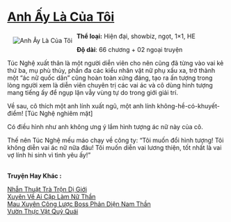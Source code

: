<a href="https://utruyen.com/anh-ay-la-cua-toi/18177/" title="Anh Ấy Là Của Tôi"><h1>Anh Ấy Là Của Tôi</h1></a><div style="display:table"><img align="right" style="float: left; padding: 10px;" src="https://utruyen.com/images/story/200x260/anh-ay-la-cua-toi.jpg" alt="Anh Ấy Là Của Tôi"><b>Thể loại:</b> Hiện đại, showbiz, ngọt, 1×1, HE<p></p><b>Độ dài</b>: 66 chương + 02 ngoại truyện<p></p>Túc Nghệ xuất thân là một người diễn viên cho nên cũng đã từng vào vai kẻ thứ ba, mụ phù thủy, phần đa các kiểu nhân vật nữ phụ xấu xa, trở thành một “ác nữ quốc dân” cũng hoàn toàn xứng đáng, tạo ra ấn tượng trong lòng người xem là diễn viên chuyên trị các vai ác và cô dùng hình tượng mang tiếng ấy để ngụp lặn vẫy vùng tự do trong giới giải trí.<p></p>Về sau, cô thích một anh lính xuất ngũ, một anh lính không-hề-có-khuyết-điểm! [Túc Nghệ nghiêm mặt]<p></p>Có điều hình như anh không ưng ý lắm hình tượng ác nữ này của cô.<p></p>Thế nên Túc Nghệ mếu máo chạy về công ty: “Tôi muốn đổi hình tượng! Tôi không diễn vai ác nữ nữa đâu! Tôi muốn diễn vai lương thiện, tốt nhất là vai vợ lính hi sinh vì tình yêu ấy!”</div><p><br><b>Truyện Hay Khác :</b></p><a href="https://utruyen.com/nhan-thuat-tra-tron-di-gioi/12314/" alt="Nhẫn Thuật Trà Trộn Dị Giới">Nhẫn Thuật Trà Trộn Dị Giới</a><br/><a href="https://github.com/quanluxury/ngontinhhot/tree/master/truyenhay/19539/" alt="Xuyên Về Ai Cập Làm Nữ Thần">Xuyên Về Ai Cập Làm Nữ Thần</a><br/><a href="https://github.com/quanluxury/ngontinhhot/tree/master/truyenhay/18853/" alt="Mau Xuyên Công Lược Boss Phản Diện Nam Thần">Mau Xuyên Công Lược Boss Phản Diện Nam Thần</a><br/><a href="https://dammyh.wordpress.com/2019/11/07/vuon-thuc-vat-quy-quai/" alt="Vườn Thực Vật Quỷ Quái">Vườn Thực Vật Quỷ Quái</a><br/>